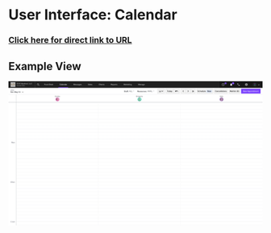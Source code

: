# User Interface: Calendar

### [Click here for direct link to URL](https://dashboard.boulevard.io/calendar)

## Example View
![Calendar](./image1.png)
